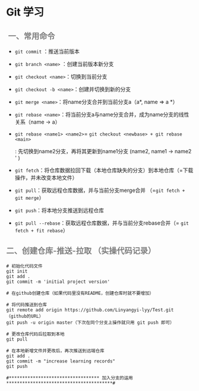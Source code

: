 # Git 学习

## <font color=" grey"> 一、常用命令  </font> 

* `git commit` ：推送当前版本

  

* `git branch <name>` ：创建当前版本新分支

* `git checkout <name>`：切换到当前分支

* ` git checkout -b <name> `：创建并切换到新的分支

  

* `git merge <name>`：将name分支合并到当前分支a（a*, name  =>  a *）

* `git rebase <name>`：将当前分支a与name分支合并，成为name分支的线性关系（name  ->  a）

* `git rebase <name1> <name2>`= `git checkout <newbase> + git rebase <main>`

  : 先切换到name2分支，再将其更新到name1分支 (name2, name1 -> name2 ' )



* `git fetch`：将仓库数据拉回下载（本地仓库缺失的分支）到本地仓库（=下载操作，并未改变本地文件）
* `git pull`：获取远程仓库数据，并与当前分支merge合并 （=`git fetch + git merge`）
* `git push`：将本地分支推送到远程仓库
* ` git pull --rebase `：获取远程仓库数据，并与当前分支rebase合并（= `git fetch + fit rebase`）



## <font color=" grey"> 二、创建仓库-推送-拉取 （实操代码记录）</font> 

```
# 初始化代码文件
git init
git add .
git commit -m 'initial project version'

# 在github创建仓库（如果代码里没有README，创建仓库时就不要增加）

# 将代码推送到仓库
git remote add origin https://github.com/Linyangyi-lyy/Test.git（github的URL）
git push -u origin master（下次在同个分支上操作就只用 git push 即可）

# 更改仓库代码后拉取到本地
git pull

# 在本地新增文件并更改后，再次推送到远端仓库
git add . 
git commit -m "increase learning records"
git push

#********************************** 加入分支的运用 ****************************************#

```











